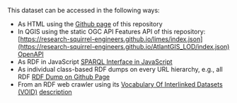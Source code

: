 This dataset can be accessed in the following ways:                         
* As HTML using the [Github page](https://research-squirrel-engineers.github.io/AtlantGIS_LOD/) of this repository
* In QGIS using the static OGC API Features API of this repository: [https://research-squirrel-engineers.github.io/limes/index.json](https://research-squirrel-engineers.github.io/AtlantGIS_LOD/index.json) [OpenAPI](https://research-squirrel-engineers.github.io/AtlantGIS_LOD/api/api.html)
* As RDF in JavaScript [SPARQL Interface in JavaScript](https://research-squirrel-engineers.github.io/AtlantGIS_LOD/sparql.html?endpoint=https://research-squirrel-engineers.github.io/AtlantGIS_LOD/index.ttl)
* As individual class-based RDF dumps on every URL hierarchy, e.g., all RDF [RDF Dump on Github Page](https://research-squirrel-engineers.github.io/AtlantGIS_LOD/index.ttl)
* From an RDF web crawler using its [Vocabulary Of Interlinked Datasets (VOID)](https://www.w3.org/TR/void/) [description](https://research-squirrel-engineers.github.io/AtlantGIS_LOD/void.ttl)
